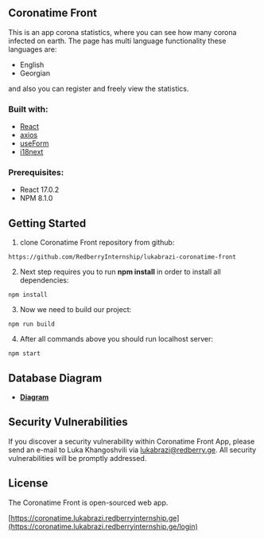 [comment]: <> (<p align="center"><a href="https://laravel.com" target="_blank"><img src="https://raw.githubusercontent.com/laravel/art/master/logo-lockup/5%20SVG/2%20CMYK/1%20Full%20Color/laravel-logolockup-cmyk-red.svg" width="400"></a></p>)

[comment]: <> (<p align="center">)

[comment]: <> (<a href="https://travis-ci.org/laravel/framework"><img src="https://travis-ci.org/laravel/framework.svg" alt="Build Status"></a>)

[comment]: <> (<a href="https://packagist.org/packages/laravel/framework"><img src="https://img.shields.io/packagist/dt/laravel/framework" alt="Total Downloads"></a>)

[comment]: <> (<a href="https://packagist.org/packages/laravel/framework"><img src="https://img.shields.io/packagist/v/laravel/framework" alt="Latest Stable Version"></a>)

[comment]: <> (<a href="https://packagist.org/packages/laravel/framework"><img src="https://img.shields.io/packagist/l/laravel/framework" alt="License"></a>)

[comment]: <> (</p>)

## Coronatime Front

This is an app corona statistics, where you can see how many corona infected on earth.
The page has multi language functionality these languages are:

- English
- Georgian

and also you can register and freely view the statistics.
### Built with:
- [React](https://reactjs.org/)
- [axios](https://github.com/axios/axios)
- [useForm](https://react-hook-form.com/api/useform/)
- [i18next](https://react.i18next.com/)

### Prerequisites:
- React 17.0.2
- NPM 8.1.0
## Getting Started
1. clone Coronatime Front repository from github:
```
https://github.com/RedberryInternship/lukabrazi-coronatime-front
```
2. Next step requires you to run **npm install** in order to install all dependencies:
```
npm install
```
3. Now we need to build our project:
```
npm run build
```

4. After all commands above you should run localhost server:
```
npm start
```



## Database Diagram
- **[Diagram](https://drawsql.app/redberry-15/diagrams/coronatime)**

## Security Vulnerabilities

If you discover a security vulnerability within Coronatime Front App, please send an e-mail to Luka Khangoshvili via [lukabrazi@redberry.ge](mailto:lukabrazi@redberry.ge). All security vulnerabilities will be promptly addressed.

## License

The Coronatime Front is open-sourced web app.

[https://coronatime.lukabrazi.redberryinternship.ge](https://coronatime.lukabrazi.redberryinternship.ge/login)

